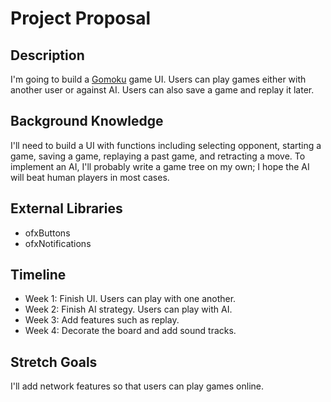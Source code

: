# Project Proposal




## Description
I'm going to build a [Gomoku](https://en.wikipedia.org/wiki/Gomoku) game UI. Users can play games either with another user or against AI. Users can also save a game and replay it later.


## Background Knowledge
I'll need to build a UI with functions including selecting opponent, starting a game, saving a game, replaying a past game, and retracting a move. To implement an AI, I'll probably write a game tree on my own; I hope the AI will beat human players in most cases.


## External Libraries
- ofxButtons
- ofxNotifications


## Timeline
- Week 1: Finish UI. Users can play with one another.
- Week 2: Finish AI strategy. Users can play with AI.
- Week 3: Add features such as replay.
- Week 4: Decorate the board and add sound tracks.


## Stretch Goals
I'll add network features so that users can play games online.
